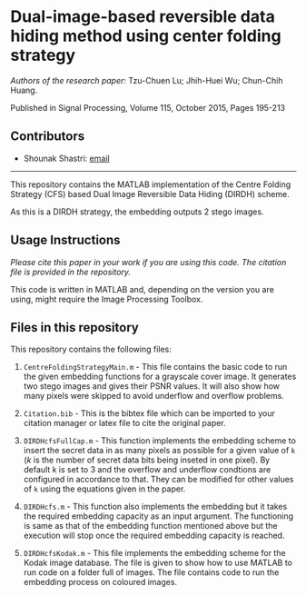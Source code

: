 # Dual-image-based reversible data hiding method using center folding strategy
*Authors of the research paper:* Tzu-Chuen Lu; Jhih-Huei Wu; Chun-Chih Huang.

Published in Signal Processing, Volume 115, October 2015, Pages 195-213

## Contributors
- Shounak Shastri: [email](shounak.shastri@gmail.com)
---

This repository contains the MATLAB implementation of the Centre Folding Strategy (CFS) based Dual Image Reversible Data Hiding (DIRDH) scheme. 

As this is a DIRDH strategy, the embedding outputs 2 stego images. 


## Usage Instructions

*Please cite this paper in your work if you are using this code. The citation file is provided in the repository.*

This code is written in MATLAB and, depending on the version you are using, might require the Image Processing Toolbox. 

## Files in this repository

This repository contains the following files:

1. `CentreFoldingStrategyMain.m` - This file contains the basic code to run the given embedding functions for a grayscale cover image. It generates two stego images and gives their PSNR values. It will also show how many pixels were skipped to avoid underflow and overflow problems.

2. `Citation.bib` - This is the bibtex file which can be imported to your citation manager or latex file to cite the original paper.

3. `DIRDHcfsFullCap.m` - This function implements the embedding scheme to insert the secret data in as many pixels as possible for a given value of `k` (*k* is the number of secret data bits being inseted in one pixel). By default k is set to 3 and the overflow and underflow condtions are configured in accordance to that. They can be modified for other values of `k` using the equations given in the paper.

4. `DIRDHcfs.m` - This function also implements the embedding but it takes the required embedding capacity as an input argument. The functioning is same as that of the  embedding function mentioned above but the execution will stop once the required embedding capacity is reached. 

5. `DIRDHcfsKodak.m` - This file implements the embedding scheme for the Kodak image database. The file is given to show how to use MATLAB to run code on a folder full of images. The file contains code to run the embedding process on coloured images.
